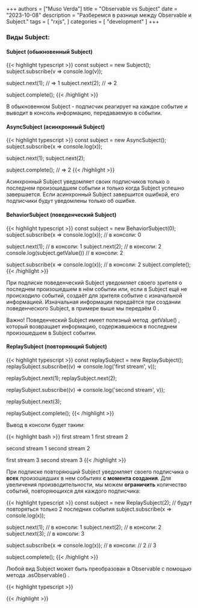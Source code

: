 +++
authors = ["Muso Verda"]
title = "Observable vs Subject"
date = "2023-10-08"
description = "Разберемся в разнице между Observable и Subject."
tags = [
    "rxjs",
]
categories = [
    "development"
]
+++


### Виды Subject:

#### Subject (обыкновенный Subject)

{{< highlight typescript >}}
const subject = new Subject<number>();
subject.subscribe(v => console.log(v));

subject.next(1);    // => 1
subject.next(2);    // => 2

subject.complete();
{{< /highlight >}}

В обыкновенном Subject - подписчик реагирует на каждое событие и выводит в консоль информацию, передаваемую в событии.

#### AsyncSubject (асинхронный Subject)

{{< highlight typescript >}}
const subject = new AsyncSubject();
subject.subscribe(x => console.log(x));

subject.next(1);
subject.next(2);

subject.complete(); // => 2
{{< /highlight >}}

Асинхронный Subject уведомляет своих подписчиков только о последнем произошедшем событии и только когда Subject успешно завершается. Если асинхронный Subject завершится ошибкой, его подписчики будут уведомлены только об ошибке.

#### BehaviorSubject (поведенческий Subject)

{{< highlight typescript >}}
const subject = new BehaviorSubject(0);
subject.subscribe(x => console.log(x)); // в консоли: 0

subject.next(1); // в консоли: 1
subject.next(2); // в консоли: 2
console.log(subject.getValue()) // в консоли: 2

subject.subscribe(x => console.log(x)); // в консоли: 2
subject.complete();
{{< /highlight >}}

При подписке поведенческий Subject уведомляет своего зрителя о последнем произошедшем в нём событии или, если в Subject ещё не происходило событий, создаёт для зрителя событие с изначальной информацией. Изначальная информация передаётся при создании поведенческого Subject, в примере выше мы передаём 0 .

Важно! Поведенческий Subject имеет полезный метод .getValue() , который возвращает информацию, содержавшеюся в последнем произошедшем в Subject событии.

#### ReplaySubject (повторяющий Subject)

{{< highlight typescript >}}
const replaySubject = new ReplaySubject<number>();
replaySubject.subscribe((v) => console.log('first stream', v));

replaySubject.next(1);
replaySubject.next(2);

replaySubject.subscribe((v) => console.log('second stream', v));

replaySubject.next(3);

replaySubject.complete();
{{< /highlight >}}

Вывод в консоли будет таким:

{{< highlight bash >}}
first stream 1
first stream 2

second stream 1
second stream 2

first stream 3
second stream 3
{{< /highlight >}}

При подписке повторяющий Subject уведомляет своего подписчика о **всех** произошедших в нем событиях **с момента создания**. Для увеличения производительности, мы можем **ограничить** количество событий, повторяющихся для каждого подписчика:

{{< highlight typescript >}}
const subject = new ReplaySubject(2); // будут повторяться только 2 последних события
subject.subscribe(x => console.log(x));

subject.next(1); // в консоли: 1
subject.next(2); // в консоли: 2
subject.next(3); // в консоли: 3

subject.subscribe(x => console.log(x));
// в консоли:
// 2
// 3

subject.complete();
{{< /highlight >}}

Любой вид Subject может быть преобразован в Observable с помощью метода .asObservable() .


{{< highlight typescript >}}

{{< /highlight >}}